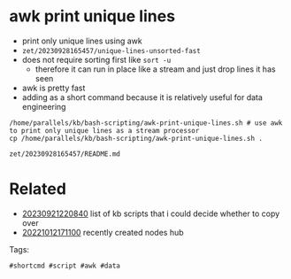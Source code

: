 # awk print unique lines

- print only unique lines using awk
- `zet/20230928165457/unique-lines-unsorted-fast`
- does not require sorting first like `sort -u`
  - therefore it can run in place like a stream and just drop lines it has seen
- awk is pretty fast
- adding as a short command because it is relatively useful for data engineering

```
/home/parallels/kb/bash-scripting/awk-print-unique-lines.sh # use awk to print only unique lines as a stream processor
cp /home/parallels/kb/bash-scripting/awk-print-unique-lines.sh .
```

` zet/20230928165457/README.md `

# Related

- [20230921220840](/zet/20230921220840/README.md) list of kb scripts that i could decide whether to copy over
- [20221012171100](/zet/20221012171100/README.md) recently created nodes hub

Tags:

    #shortcmd #script #awk #data
